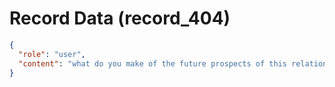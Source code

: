 # Record Data (record_404)

```json
{
  "role": "user",
  "content": "what do you make of the future prospects of this relationships after 2025. my parents are 67 and and 62. what does it sound llike will happen with him and me "
}
```
